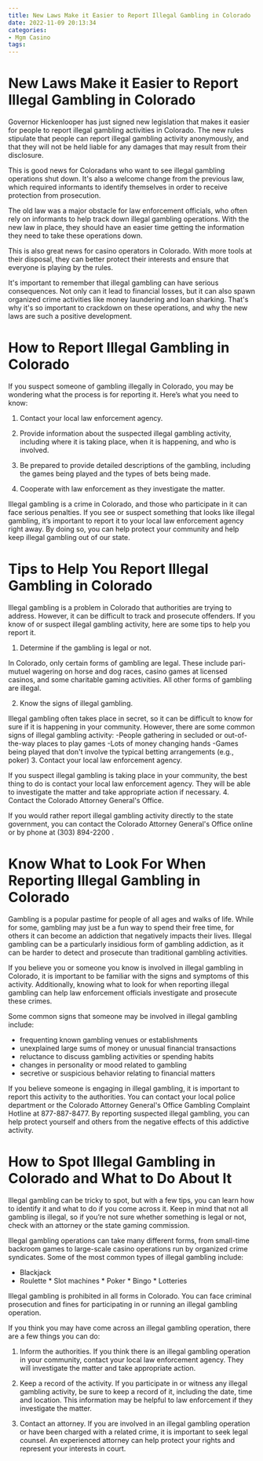 ```yaml
---
title: New Laws Make it Easier to Report Illegal Gambling in Colorado 
date: 2022-11-09 20:13:34
categories:
- Mgm Casino
tags:
---
```



#  New Laws Make it Easier to Report Illegal Gambling in Colorado 

Governor Hickenlooper has just signed new legislation that makes it easier for people to report illegal gambling activities in Colorado. The new rules stipulate that people can report illegal gambling activity anonymously, and that they will not be held liable for any damages that may result from their disclosure.

This is good news for Coloradans who want to see illegal gambling operations shut down. It's also a welcome change from the previous law, which required informants to identify themselves in order to receive protection from prosecution.

The old law was a major obstacle for law enforcement officials, who often rely on informants to help track down illegal gambling operations. With the new law in place, they should have an easier time getting the information they need to take these operations down.

This is also great news for casino operators in Colorado. With more tools at their disposal, they can better protect their interests and ensure that everyone is playing by the rules.

It's important to remember that illegal gambling can have serious consequences. Not only can it lead to financial losses, but it can also spawn organized crime activities like money laundering and loan sharking. That's why it's so important to crackdown on these operations, and why the new laws are such a positive development.

#  How to Report Illegal Gambling in Colorado 

If you suspect someone of gambling illegally in Colorado, you may be wondering what the process is for reporting it. Here’s what you need to know:

1. Contact your local law enforcement agency.

2. Provide information about the suspected illegal gambling activity, including where it is taking place, when it is happening, and who is involved.

3. Be prepared to provide detailed descriptions of the gambling, including the games being played and the types of bets being made.

4. Cooperate with law enforcement as they investigate the matter.

Illegal gambling is a crime in Colorado, and those who participate in it can face serious penalties. If you see or suspect something that looks like illegal gambling, it’s important to report it to your local law enforcement agency right away. By doing so, you can help protect your community and help keep illegal gambling out of our state.

#  Tips to Help You Report Illegal Gambling in Colorado 

Illegal gambling is a problem in Colorado that authorities are trying to address. However, it can be difficult to track and prosecute offenders. If you know of or suspect illegal gambling activity, here are some tips to help you report it.

1. Determine if the gambling is legal or not.

In Colorado, only certain forms of gambling are legal. These include pari-mutuel wagering on horse and dog races, casino games at licensed casinos, and some charitable gaming activities. All other forms of gambling are illegal.

2. Know the signs of illegal gambling.

Illegal gambling often takes place in secret, so it can be difficult to know for sure if it is happening in your community. However, there are some common signs of illegal gambling activity: 
-People gathering in secluded or out-of-the-way places to play games 
-Lots of money changing hands 
-Games being played that don't involve the typical betting arrangements (e.g., poker) 
3. Contact your local law enforcement agency.

If you suspect illegal gambling is taking place in your community, the best thing to do is contact your local law enforcement agency. They will be able to investigate the matter and take appropriate action if necessary.
4. Contact the Colorado Attorney General's Office.

If you would rather report illegal gambling activity directly to the state government, you can contact the Colorado Attorney General's Office online or by phone at (303) 894-2200 .

#  Know What to Look For When Reporting Illegal Gambling in Colorado 

Gambling is a popular pastime for people of all ages and walks of life. While for some, gambling may just be a fun way to spend their free time, for others it can become an addiction that negatively impacts their lives. Illegal gambling can be a particularly insidious form of gambling addiction, as it can be harder to detect and prosecute than traditional gambling activities.

If you believe you or someone you know is involved in illegal gambling in Colorado, it is important to be familiar with the signs and symptoms of this activity. Additionally, knowing what to look for when reporting illegal gambling can help law enforcement officials investigate and prosecute these crimes.

Some common signs that someone may be involved in illegal gambling include:

- frequenting known gambling venues or establishments
- unexplained large sums of money or unusual financial transactions
- reluctance to discuss gambling activities or spending habits
- changes in personality or mood related to gambling
- secretive or suspicious behavior relating to financial matters

If you believe someone is engaging in illegal gambling, it is important to report this activity to the authorities. You can contact your local police department or the Colorado Attorney General's Office Gambling Complaint Hotline at 877-887-8477. By reporting suspected illegal gambling, you can help protect yourself and others from the negative effects of this addictive activity.

#  How to Spot Illegal Gambling in Colorado and What to Do About It

Illegal gambling can be tricky to spot, but with a few tips, you can learn how to identify it and what to do if you come across it. Keep in mind that not all gambling is illegal, so if you’re not sure whether something is legal or not, check with an attorney or the state gaming commission.

Illegal gambling operations can take many different forms, from small-time backroom games to large-scale casino operations run by organized crime syndicates. Some of the most common types of illegal gambling include:

* Blackjack
 * Roulette * Slot machines * Poker * Bingo * Lotteries

Illegal gambling is prohibited in all forms in Colorado. You can face criminal prosecution and fines for participating in or running an illegal gambling operation.

If you think you may have come across an illegal gambling operation, there are a few things you can do:

1. Inform the authorities. If you think there is an illegal gambling operation in your community, contact your local law enforcement agency. They will investigate the matter and take appropriate action.

2. Keep a record of the activity. If you participate in or witness any illegal gambling activity, be sure to keep a record of it, including the date, time and location. This information may be helpful to law enforcement if they investigate the matter.

3. Contact an attorney. If you are involved in an illegal gambling operation or have been charged with a related crime, it is important to seek legal counsel. An experienced attorney can help protect your rights and represent your interests in court.